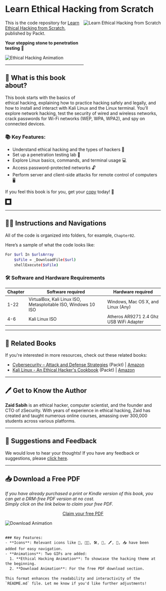 # Learn Ethical Hacking from Scratch

<a href="https://www.packtpub.com/networking-and-servers/learn-ethical-hacking-scratch?utm_source=github&utm_medium=repository&utm_campaign=9781788622059">
  <img src="https://d255esdrn735hr.cloudfront.net/sites/default/files/imagecache/ppv4_main_book_cover/B09055.png" alt="Learn Ethical Hacking from Scratch" height="256px" align="right">
</a>

This is the code repository for [Learn Ethical Hacking from Scratch](https://www.packtpub.com/networking-and-servers/learn-ethical-hacking-scratch?utm_source=github&utm_medium=repository&utm_campaign=9781788622059), published by Packt.

**Your stepping stone to penetration testing** 🚀

![Ethical Hacking Animation](https://media.giphy.com/media/13fYdLqZG6k8vImE40/giphy.gif)

---

## 📖 What is this book about?

This book starts with the basics of ethical hacking, explaining how to practice hacking safely and legally, and how to install and interact with Kali Linux and the Linux terminal. You’ll explore network hacking, test the security of wired and wireless networks, crack passwords for Wi-Fi networks (WEP, WPA, WPA2), and spy on connected devices.

### 📚 Key Features:
- Understand ethical hacking and the types of hackers 🤖
- Set up a penetration testing lab 🔧
- Explore Linux basics, commands, and terminal usage 💻
- Access password-protected networks 🔓
- Perform server and client-side attacks for remote control of computers 🖥️

If you feel this book is for you, get your [copy](https://www.amazon.com/dp/1788622057) today! 🛒

<a href="https://www.packtpub.com/?utm_source=github&utm_medium=banner&utm_campaign=GitHubBanner">
  <img src="https://raw.githubusercontent.com/PacktPublishing/GitHub/master/GitHub.png" alt="Packt" border="5" />
</a>

---

## 🧑‍💻 Instructions and Navigations

All of the code is organized into folders, for example, `Chapter02`.

Here’s a sample of what the code looks like:
```bash
For $url In $urlsArray
    $sFile = _DownloadFile($url)
    shellExecute($sFile)
```

### 🛠️ Software and Hardware Requirements

| Chapter  | Software required                   | Hardware required                        |
| -------- | ------------------------------------ | ---------------------------------------- |
| 1-22     | VirtualBox, Kali Linux ISO, Metasploitable ISO, Windows 10 ISO | Windows, Mac OS X, and Linux (Any) |
| 4-6      | Kali Linux ISO                       | Atheros AR9271 2.4 Ghz USB WiFi Adapter |

---

## 📘 Related Books

If you're interested in more resources, check out these related books:

- [Cybersecurity – Attack and Defense Strategies](https://www.packtpub.com/networking-and-servers/cybersecurity-attack-and-defense-strategies?utm_source=github&utm_medium=repository&utm_campaign=9781788475297) (Packt) | [Amazon](https://www.amazon.com/dp/1788475291)
- [Kali Linux - An Ethical Hacker's Cookbook](https://www.packtpub.com/networking-and-servers/kali-linux-ethical-hackers-cookbook?utm_source=github&utm_medium=repository&utm_campaign=9781787121829) (Packt) | [Amazon](https://www.amazon.com/dp/1787121828)

---

## 🖊️ Get to Know the Author

**Zaid Sabih** is an ethical hacker, computer scientist, and the founder and CTO of zSecurity. With years of experience in ethical hacking, Zaid has created and taught numerous online courses, amassing over 300,000 students across various platforms.

---

## 💬 Suggestions and Feedback

We would love to hear your thoughts! If you have any feedback or suggestions, please [click here](https://docs.google.com/forms/d/e/1FAIpQLSdy7dATC6QmEL81FIUuymZ0Wy9vH1jHkvpY57OiMeKGqib_Ow/viewform).

---

## 📥 Download a Free PDF

<i>If you have already purchased a print or Kindle version of this book, you can get a DRM-free PDF version at no cost.<br>Simply click on the link below to claim your free PDF.</i>

<p align="center">
  <a href="https://packt.link/free-ebook/9781788622059">Claim your free PDF</a>
</p>

![Download Animation](https://media.giphy.com/media/YoYk1gW6PzHHS/giphy.gif)
```

### Key Features:
- **Icons**: Relevant icons like 📖, 🧑‍💻, 🛠️, 📘, 🖊️, 💬, 📥 have been added for easy navigation.
- **Animations**: Two GIFs are added:
  1. **Ethical Hacking Animation**: To showcase the hacking theme at the beginning.
  2. **Download Animation**: For the free PDF download section.

This format enhances the readability and interactivity of the `README.md` file. Let me know if you'd like further adjustments!
